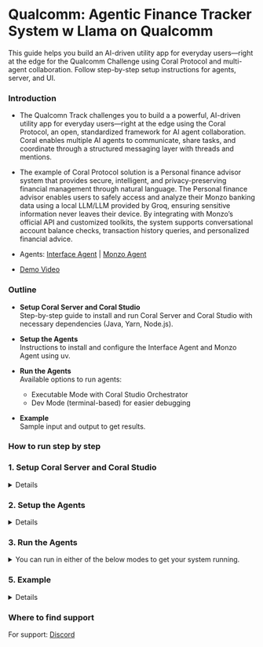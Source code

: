 # Qualcomm: Agentic Finance Tracker System w Llama on Qualcomm

This guide helps you build an AI-driven utility app for everyday users—right at the edge for the Qualcomm Challenge using Coral Protocol and multi-agent collaboration. Follow step-by-step setup instructions for agents, server, and UI.

### Introduction

- The Qualcomn Track challenges you to build a a powerful, AI-driven utility app for everyday users—right at the edge using the Coral Protocol, an open, standardized framework for AI agent collaboration. Coral enables multiple AI agents to communicate, share tasks, and coordinate through a structured messaging layer with threads and mentions. 

- The example of Coral Protocol solution is a Personal finance advisor system that provides secure, intelligent, and privacy-preserving financial management through natural language. The Personal finance advisor enables users to safely access and analyze their Monzo banking data using a local LLM/LLM provided by Groq, ensuring sensitive information never leaves their device. By integrating with Monzo’s official API and customized toolkits, the system supports conversational account balance checks, transaction history queries, and personalized financial advice.
- Agents: [Interface Agent](https://github.com/Coral-Protocol/Coral-Interface-Agent) | [Monzo Agent](https://github.com/Coral-Protocol/Coral-Monzo-Agent)
- [Demo Video](https://drive.google.com/file/d/1carCDjr-sZbTs5OOmzwSPsLItCwbnW0Y/view?usp=sharing)

### Outline

- **Setup Coral Server and Coral Studio**  
  Step-by-step guide to install and run Coral Server and Coral Studio with necessary dependencies (Java, Yarn, Node.js).

- **Setup the Agents**  
  Instructions to install and configure the Interface Agent and Monzo Agent using uv.

- **Run the Agents**  
  Available options to run agents:
  - Executable Mode with Coral Studio Orchestrator  
  - Dev Mode (terminal-based) for easier debugging  

- **Example**  
  Sample input and output to get results.


### How to run step by step

### 1. Setup Coral Server and Coral Studio

<details>

- To setup the [Coral Server](https://github.com/Coral-Protocol/coral-server) and [Coral Studio UI](https://github.com/Coral-Protocol/coral-studio), follow the steps given in repository to install.

- In order to test if both are working, open the same instance in two terminals and run both simultaneously.

```bash
# run studio
yarn dev
```
- You will see both running like this simultaneously if succesful and should be able to access Coral Studio from your browser.

![Coral Server and Studio Running](images/server-studio.png)

- On Coral Studio, ensure the connection to Coral Server.

![Coral Server and Studio Connection UI](images/coral-connection.png)

<details>

<summary>Install Java if UNAVAILABLE in order to run Coral Server</summary>

Install Java

```bash

# Apt update
sudo apt update

# Install the JDK
sudo apt install openjdk-17-jdk

# Check version
java -version
```

Run Coral Server

```bash

./gradlew run

```

</details>

<details>

<summary>Install Yarn if UNAVAILABLE in order to run Coral Studio</summary>

Install Yarn

```bash
# Download and install nvm:
curl -o- https://raw.githubusercontent.com/nvm-sh/nvm/v0.40.3/install.sh | bash

# in lieu of restarting the shell
\. "$HOME/.nvm/nvm.sh"

# Download and install Node.js:
nvm install 22

# Verify the Node.js version:
node -v # Should print "v22.17.0".
nvm current # Should print "v22.17.0".

# Download and install Yarn:
corepack enable yarn

# Verify Yarn version:
yarn -v

# Install from yarn
yarn install

# Allow port for eternal access
sudo ufw allow 5173

```

Run Coral Studio

```bash

yarn dev

```

</details>

</details>

### 2. Setup the Agents

<details>  

- Terminate the Coral Server and Coral Studio connections from above and start below steps.
- In this example, we are using the agents: [Coral Interface Agent](https://github.com/Coral-Protocol/Coral-Interface-Agent) and [Coral Monzo Agent](https://github.com/Coral-Protocol/Coral-Monzo-Agent).  
- Please click on the link and set up the agents by following the setup instructions in the repository.  
- Check the output below to see how the terminal will look after succesfull installation, keep in mind the directory you are at while doing `uv sync`.


</details>

### 3. Run the Agents

<details>

<summary>You can run in either of the below modes to get your system running.</summary>

#### 1. Executable Mode

<details>

- The Executable Mode is part of the Coral Protocol Orchestrator which works with [Coral Studio UI](https://github.com/Coral-Protocol/coral-studio).  

- Checkout: [How to Build a Multi-Agent System with Awesome Open Source Agents using Coral Protocol](https://github.com/Coral-Protocol/existing-agent-sessions-tutorial-private-temp).  

- Update the file: `coral-server/src/main/resources/application.yaml` with the details below. 

```bash
# replace "root" with YOUR/PROJECT/DIRECTORY if different

applications:
  - id: "app"
    name: "Default Application"
    description: "Default application for testing"
    privacyKeys:
      - "default-key"
      - "public"
      - "priv"

registry:
  interface:
    options:
      - name: "API_KEY"
        type: "string"
        description: "API key for the service"
    runtime:
      type: "executable"
      command: ["bash", "-c", "/root/Coral-Interface-Agent/run_agent.sh main.py"]
      environment:
        - name: "API_KEY"
          from: "API_KEY"
        - name: "MODEL_NAME"
          value: "gpt-4.1"
        - name: "MODEL_PROVIDER"
          value: "openai"
        - name: "MODEL_TOKEN"
          value: "16000"
        - name: "MODEL_TEMPERATURE"
          value: "0.3"
          
  monzo:
    options:
      - name: "API_KEY"
        type: "string"
        description: "API key for the service"
      - name: "MONZO_ACCESS_TOKEN"
        type: "string"
        description: "MONZO_ACCESS_TOKEN"
      - name: "MONZO_ACCOUNT_ID"
        type: "string"
        description: "MONZO_ACCOUNT_ID"
    runtime:
      type: "executable"
      command: ["bash", "-c", "/root/Coral-Monzo-Agent/run_agent.sh main.py"]
      
      environment:
        - name: "API_KEY"
          from: "API_KEY"
        - name: "MODEL"
          value: "llama-3.3-70b-versatile"
        - name: "LLM_MODEL_PROVIDER"
          value: "groq"
        - name: "MONZO_ACCESS_TOKEN"
          from: "MONZO_ACCESS_TOKEN"
        - name: "MONZO_ACCOUNT_ID"
          from: "MONZO_ACCOUNT_ID"
```

- Run the [Coral Server](https://github.com/Coral-Protocol/coral-server) and [Coral Studio](https://github.com/Coral-Protocol/coral-studio). 

- You do not need to set up the `.env` in the project directory for running in this mode; it will be captured through the variables below.  

- After the agents are loaded properly, you will see "2 agents" connected. Proceed ahead with "Select Session", add the agents, api key and esure to add both the Custom Tools to the Interface Agent.

![Vultr Instance](images/agent-connected.png)  

</details>

#### 2. Dev Mode

<details>

- The Dev Mode allows the Coral Server and all agents to be seaprately running on each terminal without UI support.  

- Ensure that the [Coral Server](https://github.com/Coral-Protocol/coral-server) is running on your system and run below commands in separate terminals.

- Ensure that you have setup the `.env` file with required keys.  

Run the Interface Agent

```bash
# cd to directory
cd Coral-Interface-Agent

# Run the agent using `uv`:
uv run python main.py
```

Run the Monzo Agent

```bash
# cd to directory
cd Coral-Monzo-Agent

# Run the agent using `uv`:
uv run python main.py
```

</details>

</details>


### 5. Example

<details>

```bash
# Input:
Question: Help me check my transections of monzo for the last 2 months and give me some personal finance advice.

# Output:
Answer: Here is a summary of your Monzo transactions for the past 2 months:
- May 1: -£22.00 (University, bills)
- May 14: -£120.00 (Person A, general)
- May 14: -£20.81 (Mobile Provider, bills)
- May 18: -£16.00 (Person A, general)
- May 19: +£9.00 (Person B, income)
- June 2: -£22.00 (University, bills)
- June 6: +£6.66 (From Person C, income)
- June 12: -£20.81 (Mobile Provider, bills)
- June 17: +£100.00 (From Person C, income)

Notable spending patterns:
- Regular bills to University and Mobile Provider.
- Significant general spending to "Person A."
- Income from Person B and Person C.

Personalized financial advice:
1. **Track Recurring Bills:** Your regular payments to University and Mobile Provider are predictable. Consider setting up automated budgeting for these to ensure you always have funds allocated.
2. **Review Large Expenses:** The £120 payment to "Person A" stands out. Review such large transactions to ensure they are necessary and look for ways to reduce or avoid them if possible.
3. **Increase Savings:** Try to set aside a portion of your income (even small amounts) right after you receive it. Automating savings can help build a financial cushion.
4. **Monitor Cash Flow:** Your income is irregular. Consider ways to stabilize your income or reduce discretionary spending during lower-income months.
5. **Analyze General Spending:** Categorize your general expenses to identify areas where you can cut back.

Would you like more detailed budgeting tips or help setting up a savings plan?

Is there anything else I can help you with?
```

![Qualcomn Instance](images/Monzo_agent_new.png)  

</details>

</details>


### Where to find support 

For support: [Discord](https://discord.com/invite/Xjm892dtt3)


